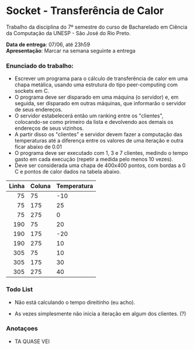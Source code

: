 # Socket - Transferência de Calor
Trabalho da disciplina do 7º semestre do curso de Bacharelado em Ciência da Computação da UNESP - São José do Rio Preto.

**Data de entrega**:  07/06, até 23h59<br/>
**Apresentação**: Marcar na semana seguinte a entrega

### Enunciado do trabalho:
* Escrever um programa para o cálculo de transferência de calor em uma chapa metálica, usando uma estrutura do tipo peer-computing com sockets em C.  
* O programa deve ser disparado em uma máquina (o servidor) e, em seguida, ser disparado em outras máquinas, que informarão o servidor de seus endereços. 
* O servidor estabelecerá então um ranking entre os "clientes", colocando-se como primeiro da lista e devolvendo aos demais os endereços de seus vizinhos.  
* A partir disso os "clientes" e servidor devem fazer a computação das temperaturas até a diferença entre os valores de uma iteração e outra ficar abaixo de 0.01  
* O programa deve ser executado com 1, 3 e 7 clientes, medindo o tempo gasto em cada execução (repetir a medida pelo menos 10 vezes).
* Deve ser considerada uma chapa de 400x400 pontos, com bordas a 0 C e pontos de calor dados na tabela abaixo. 

<center>

| Linha 	| Coluna 	| Temperatura 	|
|------:	|--------	|-------------	|
| 75    	| 75     	| -10         	|
| 75    	| 175    	| 25          	|
| 75    	| 275    	| 0           	|
| 190   	| 75     	| 20          	|
| 190   	| 175    	| -20         	|
| 190   	| 275    	| 10          	|
| 305   	| 75     	| 10          	|
| 305   	| 175    	| 30          	|
| 305   	| 275    	| 40          	|
</center>

### Todo List
* Não está calculando o tempo direitinho (eu acho).

* As vezes simplesmente não inicia a iteração em algum dos clientes. (?)

### Anotaçoes
* TA QUASE VEI
